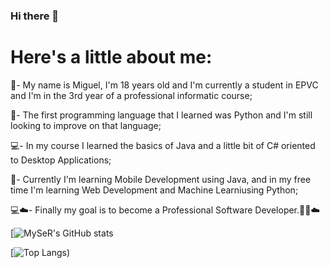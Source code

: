 ### Hi there 👋

<h1> Here's a little about me: </h1> 
<p>🏫- My name is Miguel, I'm 18 years old and I'm currently a student in EPVC and I'm in the 3rd year of a professional informatic course;</p>
<p>🐍- The first programming language that I learned was Python and I'm still looking to improve on that language;</p>
<p>💻- In my course I learned the basics of Java and a little bit of C# oriented to Desktop Applications;</p>
<p>📱- Currently I'm learning Mobile Development using Java, and in my free time I'm learning Web Development and Machine Learniusing Python;</p>
<p>💻☁️- Finally my goal is to become a Professional Software Developer.👨‍💻☁️</p>


[![MySeR's GitHub stats](https://github-readme-stats.vercel.app/api?username=my5er&show_icons=true&theme=radical)

[![Top Langs](https://github-readme-stats.vercel.app/api/top-langs/?username=my5er&langs_count=4&show_icons=true&theme=radical))
